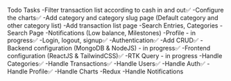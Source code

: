 Todo Tasks
-Filter transaction list according to cash in and out✅
-Configure the charts✅
-Add category and category slug page (Default category and other category list)
-Add transaction list page
-Search Entries, Categories
-Search Page
-Notifications (Low balance, Milestones)
-Profile - in progress✅
-Login, logout, signup✅
-Authentication✅
-Add CRUD✅
-Backend configuration (MongoDB & NodeJS) - in progress✅
-Frontend configuration (ReactJS & TailwindCSS)✅
-RTK Query - in progress
    -Handle Categories✅
    -Handle Transactions✅
    -Handle Users✅
    -Handle Auth✅
    -Handle Profile✅
    -Handle Charts
-Redux
    -Handle Notifications
